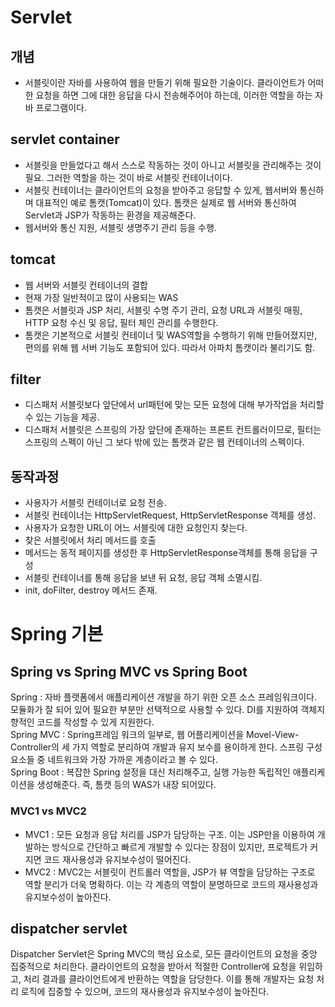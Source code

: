 # Servlet
## 개념
- 서블릿이란 자바를 사용하여 웹을 만들기 위해 필요한 기술이다. 클라이언트가 어떠한 요청을 하면 그에 대한 응답을 다시 전송해주어야 하는데, 이러한 역할을 하는 자바 프로그램이다. 
## servlet container
- 서블릿을 만들었다고 해서 스스로 작동하는 것이 아니고 서블릿을 관리해주는 것이 필요. 그러한 역할을 하는 것이 바로 서블릿 컨테이너이다.
- 서블릿 컨테이너는 클라이언트의 요청을 받아주고 응답할 수 있게, 웹서버와 통신하며 대표적인 예로 톰캣(Tomcat)이 있다. 톰캣은 실제로 웹 서버와 통신하여 Servlet과 JSP가 작동하는 환경을 제공해준다.
- 웹서버와 통신 지원, 서블릿 생명주기 관리 등을 수행.
## tomcat
- 웹 서버와 서블릿 컨테이너의 결합
- 현재 가장 일반적이고 많이 사용되는 WAS
- 톰캣은 서블릿과 JSP 처리, 서블릿 수명 주기 관리, 요청 URL과 서블릿 매핑, HTTP 요청 수신 및 응답, 필터 체인 관리를 수행한다.
- 톰캣은 기본적으로 서블릿 컨테이너 및 WAS역할을 수행하기 위해 만들어졌지만, 편의를 위해 웹 서버 기능도 포함되어 있다. 따라서 아파치 톰캣이라 불리기도 함. 
## filter
- 디스패처 서블릿보다 앞단에서 url패턴에 맞는 모든 요청에 대해 부가작업을 처리할 수 있는 기능을 제공.
- 디스패처 서블릿은 스프링의 가장 앞단에 존재하는 프론트 컨트롤러이므로, 필터는 스프링의 스펙이 아닌 그 보다 밖에 있는 톰캣과 같은 웹 컨테이너의 스펙이다.   
## 동작과정
- 사용자가 서블릿 컨테이너로 요청 전송.
- 서블릿 컨테이너는 HttpServletRequest, HttpServletResponse 객체를 생성.
- 사용자가 요청한 URL이 어느 서블릿에 대한 요청인지 찾는다.
- 찾은 서블릿에서 처리 메서드를 호출
- 메서드는 동적 페이지를 생성한 후 HttpServletResponse객체를 통해 응답을 구성
- 서블릿 컨테이너를 통해 응답을 보낸 뒤 요청, 응답 객체 소멸시킴.
- init, doFilter, destroy 메서드 존재.

# Spring 기본
## Spring vs Spring MVC vs Spring Boot
Spring : 자바 플랫폼에서 애플리케이션 개발을 하기 위한 오픈 소스 프레임워크이다. 모듈화가 잘 되어 있어 필요한 부분만 선택적으로 사용할 수 있다. DI를 지원하여 객체지향적인 코드를 작성할 수 있게 지원한다.   
Spring MVC : Spring프레임 워크의 일부로, 웹 어플리케이션을 Movel-View-Controller의 세 가지 역할로 분리하여 개발과 유지 보수를 용이하게 한다. 스프링 구성 요소들 중 네트워크와 가장 가까운 계층이라고 볼 수 있다.     
Spring Boot : 복잡한 Spring 설정을 대신 처리해주고, 실행 가능한 독립적인 애플리케이션을 생성해준다. 즉, 톰캣 등의 WAS가 내장 되어있다.


### MVC1 vs MVC2
- MVC1 : 모든 요청과 응답 처리를 JSP가 담당하는 구조. 이는 JSP만을 이용하여 개발하는 방식으로 간단하고 빠르게 개발할 수 있다는 장점이 있지만, 프로젝트가 커지면 코드 재사용성과 유지보수성이 떨어진다.
- MVC2 : MVC2는 서블릿이 컨트롤러 역할을, JSP가 뷰 역할을 담당하는 구조로 역할 분리가 더욱 명확하다. 이는 각 계층의 역할이 분명하므로 코드의 재사용성과 유지보수성이 높아진다.   
## dispatcher servlet
Dispatcher Servlet은 Spring MVC의 핵심 요소로, 모든 클라이언트의 요청을 중앙 집중적으로 처리한다. 클라이언트의 요청을 받아서 적절한 Controller에 요청을 위임하고, 처리 결과를 클라이언트에게 반환하는 역할을 담당한다. 이를 통해 개발자는 요청 처리 로직에 집중할 수 있으며, 코드의 재사용성과 유지보수성이 높아진다.  